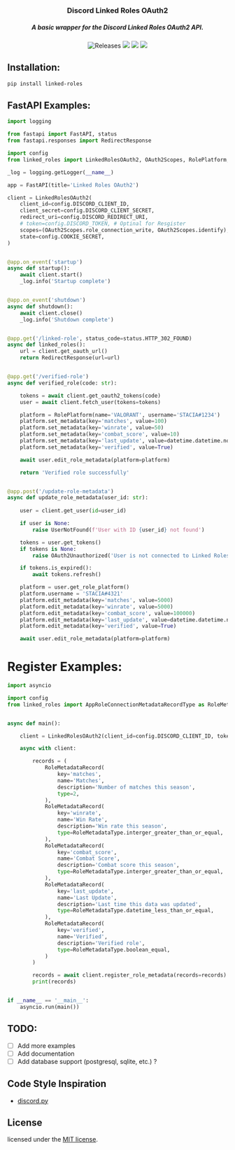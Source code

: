 <h3 align="center">
	Discord Linked Roles OAuth2
</h3>
<h5 align="center">
  A basic wrapper for the Discord Linked Roles OAuth2 API.
</h5>

<p align="center">
    <img alt="Releases" src="https://img.shields.io/github/release/staciax/discord-linked-roles.svg?style=for-the-badge&logo=github&color=F2CDCD&logoColor=D9E0EE&labelColor=302D41"/></a>
	<a href="https://github.com/staciax/discord-linked-roles/stargazers"><img src="https://img.shields.io/github/stars/staciax/discord-linked-roles?colorA=363a4f&colorB=b7bdf8&style=for-the-badge"></a>
	<a href="https://github.com/staciax/discord-linked-roles/issues"><img src="https://img.shields.io/github/issues/staciax/discord-linked-roles?colorA=363a4f&colorB=f5a97f&style=for-the-badge"></a>
	<a href="https://github.com/staciax/discord-linked-roles/contributors"><img src="https://img.shields.io/github/contributors/staciax/discord-linked-roles?colorA=363a4f&colorB=a6da95&style=for-the-badge"></a>
</p>

<!-- https://github.com/catppuccin color style -->

## Installation:
```sh
pip install linked-roles
```

## FastAPI Examples:
```py
import logging

from fastapi import FastAPI, status
from fastapi.responses import RedirectResponse

import config
from linked_roles import LinkedRolesOAuth2, OAuth2Scopes, RolePlatform, Unauthorized, NotFound

_log = logging.getLogger(__name__)

app = FastAPI(title='Linked Roles OAuth2')

client = LinkedRolesOAuth2(
    client_id=config.DISCORD_CLIENT_ID,
    client_secret=config.DISCORD_CLIENT_SECRET,
    redirect_uri=config.DISCORD_REDIRECT_URI,
    # token=config.DISCORD_TOKEN, # Optinal for Resgister
    scopes=(OAuth2Scopes.role_connection_write, OAuth2Scopes.identify),
    state=config.COOKIE_SECRET,
)


@app.on_event('startup')
async def startup():
    await client.start()
    _log.info('Startup complete')


@app.on_event('shutdown')
async def shutdown():
    await client.close()
    _log.info('Shutdown complete')


@app.get('/linked-role', status_code=status.HTTP_302_FOUND)
async def linked_roles():
    url = client.get_oauth_url()
    return RedirectResponse(url=url)


@app.get('/verified-role')
async def verified_role(code: str):

    tokens = await client.get_oauth2_tokens(code)
    user = await client.fetch_user(tokens=tokens)

    platform = RolePlatform(name='VALORANT', username='STACIA#1234')
    platform.set_metadata(key='matches', value=100)
    platform.set_metadata(key='winrate', value=50)
    platform.set_metadata(key='combat_score', value=10)
    platform.set_metadata(key='last_update', value=datetime.datetime.now())
    platform.set_metadata(key='verified', value=True)

    await user.edit_role_metadata(platform=platform)

    return 'Verified role successfully'


@app.post('/update-role-metadata')
async def update_role_metadata(user_id: str):
    
    user = client.get_user(id=user_id)

    if user is None:
        raise UserNotFound(f'User with ID {user_id} not found')

    tokens = user.get_tokens()
    if tokens is None:
        raise OAuth2Unauthorized('User is not connected to Linked Roles')

    if tokens.is_expired():
        await tokens.refresh()

    platform = user.get_role_platform()
    platform.username = 'STACIA#4321'
    platform.edit_metadata(key='matches', value=5000)
    platform.edit_metadata(key='winrate', value=5000)
    platform.edit_metadata(key='combat_score', value=100000)
    platform.edit_metadata(key='last_update', value=datetime.datetime.now())
    platform.edit_metadata(key='verified', value=True)

    await user.edit_role_metadata(platform=platform)

```

# Register Examples:
```py
import asyncio

import config
from linked_roles import AppRoleConnectionMetadataRecordType as RoleMetadataType, LinkedRolesOAuth2, RoleMetadataRecord


async def main():

    client = LinkedRolesOAuth2(client_id=config.DISCORD_CLIENT_ID, token=config.DISCORD_TOKEN)

    async with client:

        records = (
            RoleMetadataRecord(
                key='matches',
                name='Matches',
                description='Number of matches this season',
                type=2,
            ),
            RoleMetadataRecord(
                key='winrate',
                name='Win Rate',
                description='Win rate this season',
                type=RoleMetadataType.interger_greater_than_or_equal,
            ),
            RoleMetadataRecord(
                key='combat_score',
                name='Combat Score',
                description='Combat score this season',
                type=RoleMetadataType.interger_greater_than_or_equal,
            ),
            RoleMetadataRecord(
                key='last_update',
                name='Last Update',
                description='Last time this data was updated',
                type=RoleMetadataType.datetime_less_than_or_equal,
            ),
            RoleMetadataRecord(
                key='verified',
                name='Verified',
                description='Verified role',
                type=RoleMetadataType.boolean_equal,
            )
        )

        records = await client.register_role_metadata(records=records)
        print(records)


if __name__ == '__main__':
    asyncio.run(main())

```
## TODO:
- [ ] Add more examples
- [ ] Add documentation
- [ ] Add database support (postgresql, sqlite, etc.) ?

<!-- code style, inspiration is discord.py -->
## Code Style Inspiration
<!-- https://github.com/Rapptz/discord.py -->
- [discord.py](https://github.com/Rapptz/discord.py)

## License
licensed under the [MIT license](LICENSE).
